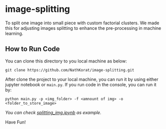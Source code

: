 # image-splitting
To split one image into small piece with custom factorial clusters. We made this for adjusting images splitting to enhance the pre-processing in machine learning.

## How to Run Code
You can clone this directory to you local machine as below:

    git clone https://github.com/NathKorat/image-splitting.git

After clone the project to your local machine, you can run it by using either jupyter notebook or `main.py`. If you run code in the console, you can run it by:

    python main.py -p <img_folder> -f <amnount of img> -o <folder_to_store_image>

_You can check <a href="https://github.com/NathKorat/image-splitting/blob/main/learning_scipy_numpy.ipynb">splitting_img.ipynb</a> as example._

Have Fun!
